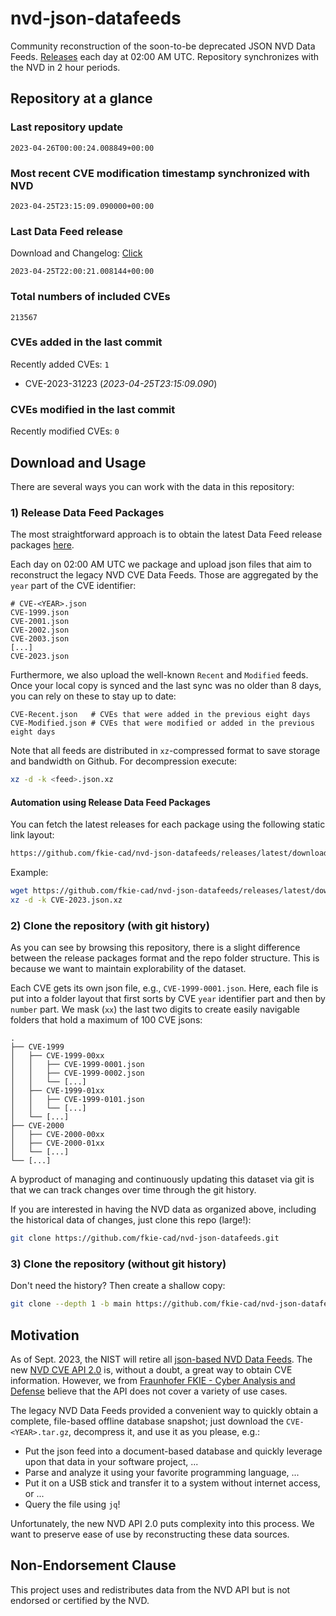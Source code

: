 # nvd-json-datafeeds

Community reconstruction of the soon-to-be deprecated JSON NVD Data Feeds. 
[Releases](https://github.com/fkie-cad/nvd-json-datafeeds/releases/latest) each day at 02:00 AM UTC.
Repository synchronizes with the NVD in 2 hour periods.

## Repository at a glance

### Last repository update

```plain
2023-04-26T00:00:24.008849+00:00
```

### Most recent CVE modification timestamp synchronized with NVD

```plain
2023-04-25T23:15:09.090000+00:00
```

### Last Data Feed release

Download and Changelog: [Click](https://github.com/fkie-cad/nvd-json-datafeeds/releases/latest)

```plain
2023-04-25T22:00:21.008144+00:00
```

### Total numbers of included CVEs

```plain
213567
```

### CVEs added in the last commit

Recently added CVEs: `1`

* CVE-2023-31223 (*2023-04-25T23:15:09.090*)


### CVEs modified in the last commit

Recently modified CVEs: `0`



## Download and Usage

There are several ways you can work with the data in this repository:

### 1) Release Data Feed Packages

The most straightforward approach is to obtain the latest Data Feed release packages [here](https://github.com/fkie-cad/nvd-json-datafeeds/releases/latest).

Each day on 02:00 AM UTC we package and upload json files that aim to reconstruct the legacy NVD CVE Data Feeds.
Those are aggregated by the `year` part of the CVE identifier:

```
# CVE-<YEAR>.json
CVE-1999.json
CVE-2001.json
CVE-2002.json
CVE-2003.json
[...]
CVE-2023.json
```

Furthermore, we also upload the well-known `Recent` and `Modified` feeds.
Once your local copy is synced and the last sync was no older than 8 days, you can rely on these to stay up to date:

```plain
CVE-Recent.json   # CVEs that were added in the previous eight days
CVE-Modified.json # CVEs that were modified or added in the previous eight days
```

Note that all feeds are distributed in `xz`-compressed format to save storage and bandwidth on Github.
For decompression execute:

```sh
xz -d -k <feed>.json.xz
```


#### Automation using Release Data Feed Packages

You can fetch the latest releases for each package using the following static link layout:

```sh
https://github.com/fkie-cad/nvd-json-datafeeds/releases/latest/download/CVE-<YEAR>.json.xz
```

Example:

```sh
wget https://github.com/fkie-cad/nvd-json-datafeeds/releases/latest/download/CVE-2023.json.xz
xz -d -k CVE-2023.json.xz
```

### 2) Clone the repository (with git history)

As you can see by browsing this repository, there is a slight difference between the release packages format and the repo folder structure.
This is because we want to maintain explorability of the dataset.

Each CVE gets its own json file, e.g., `CVE-1999-0001.json`.
Here, each file is put into a folder layout that first sorts by CVE `year` identifier part and then by `number` part.
We mask (`xx`) the last two digits to create easily navigable folders that hold a maximum of 100 CVE jsons:

```plain
.
├── CVE-1999
│   ├── CVE-1999-00xx
│   │   ├── CVE-1999-0001.json
│   │   ├── CVE-1999-0002.json
│   │   └── [...]
│   ├── CVE-1999-01xx
│   │   ├── CVE-1999-0101.json
│   │   └── [...]
│   └── [...]
├── CVE-2000
│   ├── CVE-2000-00xx
│   ├── CVE-2000-01xx
│   └── [...]
└── [...]
```

A byproduct of managing and continuously updating this dataset via git is that we can track changes over time through the git history.

If you are interested in having the NVD data as organized above, including the historical data of changes, just clone this repo (large!):

```sh
git clone https://github.com/fkie-cad/nvd-json-datafeeds.git
```

### 3) Clone the repository (without git history)

Don't need the history? Then create a shallow copy:

```sh
git clone --depth 1 -b main https://github.com/fkie-cad/nvd-json-datafeeds.git
```

## Motivation

As of Sept. 2023, the NIST will retire all [json-based NVD Data Feeds](https://nvd.nist.gov/vuln/data-feeds#divRetirementBanner-1).
The new [NVD CVE API 2.0](https://nvd.nist.gov/developers/vulnerabilities) is, without a doubt, a great way to obtain CVE information.
However, we from [Fraunhofer FKIE - Cyber Analysis and Defense](https://www.fkie.fraunhofer.de/en/departments/cad.html) believe that the API does not cover a variety of use cases.

The legacy NVD Data Feeds provided a convenient way to quickly obtain a complete, file-based offline database snapshot; just download the `CVE-<YEAR>.tar.gz`, decompress it, and use it as you please, e.g.:

* Put the json feed into a document-based database and quickly leverage upon that data in your software project, ...
* Parse and analyze it using your favorite programming language, ...
* Put it on a USB stick and transfer it to a system without internet access, or ...
* Query the file using `jq`!

Unfortunately, the new NVD API 2.0 puts complexity into this process.
We want to preserve ease of use by reconstructing these data sources.

## Non-Endorsement Clause

This project uses and redistributes data from the NVD API but is not endorsed or certified by the NVD.